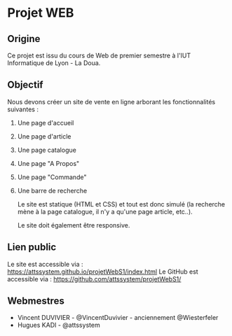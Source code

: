 # Projet WEB

## Origine

Ce projet est issu du cours de Web de premier semestre à l'IUT Informatique de Lyon - La Doua.

## Objectif

Nous devons créer un site de vente en ligne arborant les fonctionnalités suivantes :
1. Une page d'accueil
2. Une page d'article
3. Une page catalogue
4. Une page "A Propos"
5. Une page "Commande"
6. Une barre de recherche

   Le site est statique (HTML et CSS) et tout est donc simulé (la recherche mène à la page catalogue, il n'y a qu'une page article, etc..).

   Le site doit également être responsive.

## Lien public

Le site est accessible via : https://attssystem.github.io/projetWebS1/index.html
Le GitHub est accessible via : https://github.com/attssystem/projetWebS1/

## Webmestres

- Vincent DUVIVIER - @VincentDuvivier - anciennement @Wiesterfeler
- Hugues KADI - @attssystem
